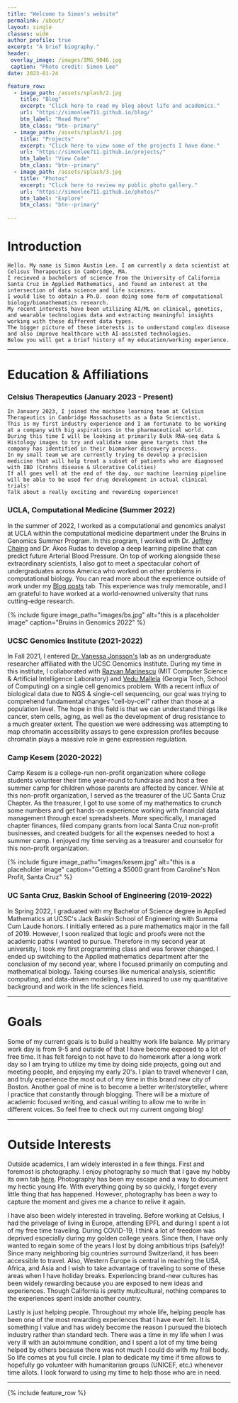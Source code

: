 ```yaml
---
title: "Welcome to Simon's website"
permalink: /about/
layout: single
classes: wide
author_profile: true
excerpt: "A brief biography."
header:
 overlay_image: /images/IMG_9046.jpg
 caption: "Photo credit: Simon Lee"
date: 2023-01-24

feature_row:
  - image_path: /assets/splash/2.jpg
    title: "Blog"
    excerpt: "Click here to read my blog about life and academics."
    url: "https://simonlee711.github.io/blog/"
    btn_label: "Read More"
    btn_class: "btn--primary"
  - image_path: /assets/splash/1.jpg
    title: "Projects"
    excerpt: "Click here to view some of the projects I have done."
    url: "https://simonlee711.github.io/projects/"
    btn_label: "View Code"
    btn_class: "btn--primary"
  - image_path: /assets/splash/3.jpg
    title: "Photos"
    excerpt: "Click here to review my public photo gallery."
    url: "https://simonlee711.github.io/photos/"
    btn_label: "Explore"
    btn_class: "btn--primary"
  
---
```


# Introduction
 
    Hello. My name is Simon Austin Lee. I am currently a data scientist at Celisus Therapeutics in Cambridge, MA. 
    I recieved a bachelors of science from the University of California Santa Cruz in Applied Mathematics, and found an interest at the intersection of data science and life sciences. 
    I would like to obtain a Ph.D. soon doing some form of computational biology/biomathematics research. 
    My recent interests have been utilizing AI/ML on clinical, genetics, and wearable technologies data and extracting meaningful insights working with these different data types. 
    The bigger picture of these interests is to understand complex disease and also improve healthcare with AI-assisted technologies.
    Below you will get a brief history of my education/working experience.
 
---
 
# Education & Affiliations

### Celsius Therapeutics (January 2023 - Present)

    In January 2023, I joined the machine learning team at Celsius Therapeutics in Cambridge Massachusetts as a Data Scienctist. 
    This is my first industry experience and I am fortunate to be working at a company with big aspirations in the pharmaceutical world. 
    During this time I will be looking at primarily Bulk RNA-seq data & Histology images to try and validate some gene targets that the company has identified in their biomarker discovery process. 
    In my small team we are currently trying to develop a precision medicine that will help treat a subset of patients who are diagnosed with IBD (Crohns disease & Ulcerative Colities)
    If all goes well at the end of the day, our machine learning pipeline will be able to be used for drug development in actual clinical trials! 
    Talk about a really exciting and rewarding experience! 
 
### UCLA, Computational Medicine (Summer 2022)
 
In the summer of 2022, I worked as a computational and genomics analyst at UCLA within the computational medicine department under the Bruins in Genomics Summer Program. In this program, I worked with Dr. [Jeffrey Chaing](https://compmed.ucla.edu/member/chiang-phd) and Dr. Ákos Rudas to develop a deep learning pipeline that can predict future Arterial Blood Pressure. On top of working alongside these extraordinary scientists, I also got to meet a spectacular cohort of undergraduates across America who worked on other problems in computational biology. You can read more about the experience outside of work under my [Blog posts](https://simonlee711.github.io/blog/) tab. This experience was truly memorable, and I am grateful to have worked at a world-renowned university that runs cutting-edge research.
 
{% include figure image_path="images/bs.jpg" alt="this is a placeholder image" caption="Bruins in Genomics 2022" %}
 
### UCSC Genomics Institute (2021-2022)
 
In Fall 2021, I entered [Dr. Vanessa Jonsson's](https://jonssonlab.com/) lab as an undergraduate researcher affiliated with the UCSC Genomics Institute. During my time in this institute, I collaborated with [Razvan Marinescu](http://www.mit.edu/~razvan/) (MIT Computer Science & Artificial Intelligence Laboratory) and [Vedu Mallela](https://people.csail.mit.edu/vmallela/) (Georgia Tech, School of Computing) on a single cell genomics problem. With a recent influx of biological data due to NGS & single-cell sequencing, our goal was trying to comprehend fundamental changes "cell-by-cell" rather than those at a population level. The hope in this field is that we can understand things like cancer, stem cells, aging, as well as the development of drug resistance to a much greater extent. The question we were addressing was attempting to map chromatin accessibility assays to gene expression profiles because chromatin plays a massive role in gene expression regulation.
 
### Camp Kesem (2020-2022)

Camp Kesem is a college-run non-profit organization where college students volunteer their time year-round to fundraise and host a free summer camp for children whose parents are affected by cancer. While at this non-profit organization, I served as the treasurer of the UC Santa Cruz Chapter. As the treasurer, I got to use some of my mathematics to crunch some numbers and get hands-on experience working with financial data management through excel spreadsheets. More specifically, I managed chapter finances, filed company grants from local Santa Cruz non-profit businesses, and created budgets for all the expenses needed to host a summer camp. I enjoyed my time serving as a treasurer and counselor for this non-profit organization.

{% include figure image_path="images/kesem.jpg" alt="this is a placeholder image" caption="Getting a $5000 grant from Caroline's Non Profit, Santa Cruz" %}

 
### UC Santa Cruz, Baskin School of Engineering (2019-2022)
 
In Spring 2022, I graduated with my Bachelor of Science degree in Applied Mathematics at UCSC's Jack Baskin School of Engineering with Summa Cum Laude honors. 
  I initially entered as a pure mathematics major in the fall of 2019. However, I soon realized that logic and proofs were not the academic paths I wanted to pursue. 
  Therefore in my second year at university, I took my first programming class and was forever changed. 
  I ended up switching to the Applied mathematics department after the conclusion of my second year, where I focused primarily on computing and mathematical biology. 
  Taking courses like numerical analysis, scientific computing, and data-driven modeling, I was inspired to use my quantitative background and work in the life sciences field.
 
<!---{% include figure image_path="images/AM.jpg" alt="this is a placeholder image" caption="Applied Mathematics Pi Party" %}-->
 
 
---
 
# Goals
 
 Some of my current goals is to build a healthy work life balance. My primary work day is from 9-5 and outside of that I have become exposed to a lot of free time.
 It has felt foreign to not have to do homework after a long work day so I am trying to utilize my time by doing side projects, going out and meeting people, and enjoying my early 20's. 
 I plan to travel whenever I can, and truly experience the most out of my time in this brand new city of Boston. 
 Another goal of mine is to become a better writer/storyteller, where I practice that constantly through blogging. 
 There will be a mixture of academic focused writing, and casual writing to allow me to write in different voices. 
 So feel free to check out my current ongoing blog! 
 
---
 
# Outside Interests
 
Outside academics, I am widely interested in a few things. First and foremost is photography. I enjoy photography so much that I gave my hobby its own tab [here](https://simonlee711.github.io/photos/). Photography has been my escape and a way to document my hectic young life. With everything going by so quickly, I forget every little thing that has happened. However, photography has been a way to capture the moment and gives me a chance to relive it again.
 
I have also been widely interested in traveling. Before working at Celsius, I had the privelage of living in Europe, attending EPFL and during I spent a lot of my free time traveling.
During COVID-19, I think a lot of freedom was deprived especially during my golden college years. 
Since then, I have only wanted to regain some of the years I lost by doing ambitious trips (safely)! 
Since many neighboring big countries surround Switzerland, it has been accessible to travel. 
Also, Western Europe is central in reaching the USA, Africa, and Asia and I wish to take advantage of traveling to some of these areas when I have holiday breaks. 
Experiencing brand-new cultures has been widely rewarding because you are exposed to new ideas and experiences. 
Though California is pretty multicultural, nothing compares to the experiences spent inside another country. 

Lastly is just helping people. 
Throughout my whole life, helping people has been one of the most rewarding experiences that I have ever felt. 
It is something I value and has widely become the reason I pursued the biotech industry rather than standard tech. 
There was a time in my life when I was very ill with an autoimmune condition, and I spent a lot of my time being helped by others because there was not much I could do with my frail body. 
So life comes at you full circle. 
I plan to dedicate my time if time allows to hopefully go volunteer with humanitarian groups (UNICEF, etc.) whenever time allots. 
I look forward to using my time to help those who are in need. 

---

{% include feature_row %}
 

 
 
 

